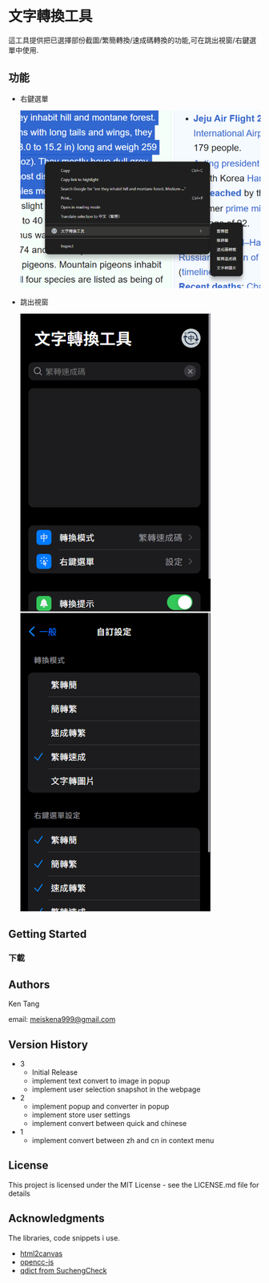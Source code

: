 # 文字轉換工具

這工具提供把已選擇部份截圖/繁簡轉換/速成碼轉換的功能,可在跳出視窗/右鍵選單中使用.

## 功能

* 右鍵選單 

  ![1735565917435](readme_images/1735565917435.png)

* 跳出視窗 

  ![1735566081392](readme_images/1735566081392.png)![1735566103604](readme_images/1735566101519.png)

## Getting Started

### 下載

## Authors

Ken Tang

email: meiskena999@gmail.com

## Version History

* 3
  * Initial Release
  * implement text convert to image in popup
  * implement user selection snapshot in the webpage
* 2
  * implement popup and converter in popup
  * implement store user settings
  * implement convert between quick and chinese
* 1
  * implement convert between zh and cn in context menu

## License

This project is licensed under the MIT License - see the LICENSE.md file for details

## Acknowledgments

The libraries, code snippets i use.

* [html2canvas](https://github.com/niklasvh/html2canvas)
* [opencc-js](https://github.com/nk2028/opencc-js?tab=readme-ov-file)
* [qdict from SuchengCheck](https://github.com/s2031215/SuchengCheck/blob/main/qdict_mini.js)
